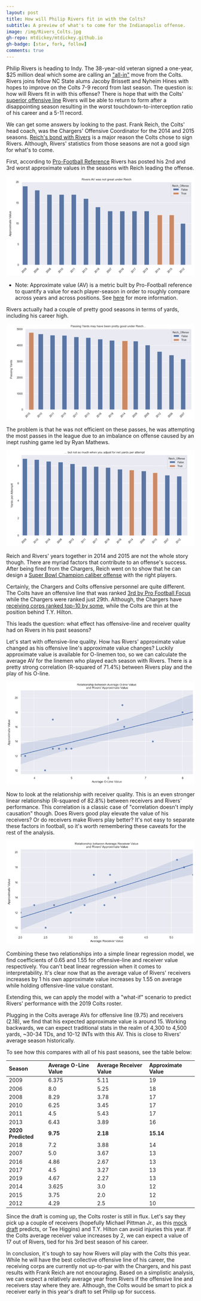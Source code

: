 ```yaml
---
layout: post
title: How will Philip Rivers fit in with the Colts?
subtitle: A preview of what's to come for the Indianapolis offense.
image: /img/Rivers_Colts.jpg
gh-repo: mtdickey/mtdickey.github.io
gh-badge: [star, fork, follow]
comments: true
---
```


Philip Rivers is heading to Indy.  The 38-year-old veteran signed a one-year, $25 million deal which some are calling an ["all-in"](https://www.theringer.com/nfl/2020/3/18/21184726/philip-rivers-indianapolis-colts-jacoby-brissett-nfl-free-agency) move from the Colts.  Rivers joins fellow NC State alums Jacoby Brissett and Nyheim Hines with hopes to improve on the Colts 7-9 record from last season.  The question is: how will Rivers fit in with this offense?  There is hope that with the Colts' [superior offensive line](https://www.colts.com/news/offensive-line-third-best-nfl-pro-football-focus-2019) Rivers will be able to return to form after a disappointing season resulting in the worst touchdown-to-interception ratio of his career and a 5-11 record.

We can get some answers by looking to the past.  Frank Reich, the Colts' head coach, was the Chargers' Offensive Coordinator for the 2014 and 2015 seasons.  [Reich's bond with Rivers](https://www.colts.com/news/frank-reich-philip-rivers-los-angeles-chargers-san-diego-interview) is a major reason the Colts chose to sign Rivers.  Although, Rivers' statistics from those seasons are not a good sign for what's to come.

First, according to [Pro-Football Reference](https://www.pro-football-reference.com/players/R/RivePh00.htm) Rivers has posted his 2nd and 3rd worst approximate values in the seasons with Reich leading the offense.

![Rivers_Reich_AV](https://raw.githubusercontent.com/mtdickey/mtdickey.github.io/master/img/Rivers_Reich_AV.png)
  - Note: Approximate value (AV) is a metric built by Pro-Football reference to quantify a value for each player-season in order to roughly compare across years and across positions. See [here](https://www.pro-football-reference.com/blog/index6b92.html?p=465) for more information.
  
Rivers actually had a couple of pretty good seasons in terms of yards, including his career high.

![Rivers_Reich_Yards](https://raw.githubusercontent.com/mtdickey/mtdickey.github.io/master/img/Rivers_Reich_Yards.png)

The problem is that he was not efficient on these passes, he was attempting the most passes in the league due to an imbalance on offense caused by an inept rushing game led by Ryan Mathews. 

![Rivers_Reich_YPA](https://raw.githubusercontent.com/mtdickey/mtdickey.github.io/master/img/Rivers_Reich_YPA.png)

Reich and Rivers' years together in 2014 and 2015 are not the whole story though.  There are myriad factors that contribute to an offense's success.  After being fired from the Chargers, Reich went on to show that he can design a [Super Bowl Champion caliber offense](https://www.pro-football-reference.com/teams/phi/2017.htm) with the right players.

Certainly, the Chargers and Colts offensive personnel are quite different.  The Colts have an offensive line that was ranked [3rd by Pro Football Focus](https://www.colts.com/news/offensive-line-third-best-nfl-pro-football-focus-2019) while the Chargers were ranked just 29th.  Although, the Chargers have [receiving corps ranked top-10 by some](https://www.sbnation.com/nfl/2019/5/30/18635928/nfl-wide-receiver-corps-power-rankings-team-2019), while the Colts are thin at the position behind T.Y. Hilton.

This leads the question: what effect has offensive-line and receiver quality had on Rivers in his past seasons?

Let's start with offensive-line quality.  How has Rivers' approximate value changed as his offensive line's approximate value changes?  Luckily approximate value is available for O-linemen too, so we can calculate the average AV for the linemen who played each season with Rivers.  There is a pretty strong correlation (R-squared of 71.4%) between Rivers play and the play of his O-line.

![Rivers_Oline_Corr](https://raw.githubusercontent.com/mtdickey/mtdickey.github.io/master/img/Rivers_OLine_AV_Corr.png)

Now to look at the relationship with receiver quality.  This is an even stronger linear relationship (R-squared of 82.8%) between receivers and Rivers' performance.  This correlation is a classic case of "correlation doesn't imply causation" though.  Does Rivers good play elevate the value of his receivers?  Or do receivers make Rivers play better?  It's not easy to separate these factors in football, so it's worth remembering these caveats for the rest of the analysis.

![Rivers_Receivers_Corr](https://raw.githubusercontent.com/mtdickey/mtdickey.github.io/master/img/Rivers_Receiver_AV_Corr.png)

Combining these two relationships into a simple linear regression model, we find coefficients of 0.65 and 1.55 for offensive-line and receiver value respectively.  You can't beat linear regression when it comes to interpretability.  It's clear now that as the average value of Rivers' receivers increases by 1 his own approximate value increases by 1.55 on average while holding offensive-line value constant.

Extending this, we can apply the model with a "what-if" scenario to predict Rivers' performance with the 2019 Colts roster.

Plugging in the Colts average AVs for offensive line (9.75) and receivers (2.18), we find that his expected approximate value is around 15.  Working backwards, we can expect traditional stats in the realm of 4,300 to 4,500 yards, ~30-34 TDs, and 10-12 INTs with this AV.  This is close to Rivers' average season historically.

To see how this compares with all of his past seasons, see the table below:

| Season | Average O-Line Value | Average Receiver Value | Approximate Value |
| :--- |:--- | :--- | :--- |
| 2009 | 6.375 | 5.11 | 19 |
| 2006 | 8.0|5.25| 18 |
| 2008 | 8.29 | 3.78 | 17 |
| 2010 | 6.25|3.45 | 17 |
| 2011 | 4.5 |5.43 | 17 |
| 2013 | 6.43 | 3.89 | 16 |
| **2020 Predicted** | **9.75** | **2.18** | **15.14** |
| 2018 | 7.2 | 3.88 | 14 |
| 2007 | 5.0 | 3.67 | 13 |
| 2016 | 4.86 | 2.67| 13 |
| 2017 | 4.5 | 3.27 | 13 |
| 2019 | 4.67 | 2.27 |13 |
| 2014 | 3.625| 3.0 | 12 |
| 2015| 3.75 | 2.0 | 12 |
| 2012 | 4.29 | 2.5 | 10 |

Since the draft is coming up, the Colts roster is still in flux.  Let's say they pick up a couple of receivers (hopefully Michael Pittman Jr., as this [mock draft](https://coltswire.usatoday.com/2020/04/20/2020-nfl-mock-draft-indianapolis-colts-final-7-round-projections-trades/) predicts, or Tee Higgins) and T.Y. Hilton can avoid injuries this year.  If the Colts average receiver value increases by 2, we can expect a value of 17 out of Rivers, tied for his 3rd best season of his career.

In conclusion, it's tough to say how Rivers will play with the Colts this year.  While he will have the best collective offensive line of his career, the receiving corps are currently not up-to-par with the Chargers, and his past results with Frank Reich are not encouraging.  Based on a simplistic analysis, we can expect a relatively average year from Rivers if the offensive line and receivers stay where they are.  Although, the Colts would be smart to pick a receiver early in this year's draft to set Philip up for success.